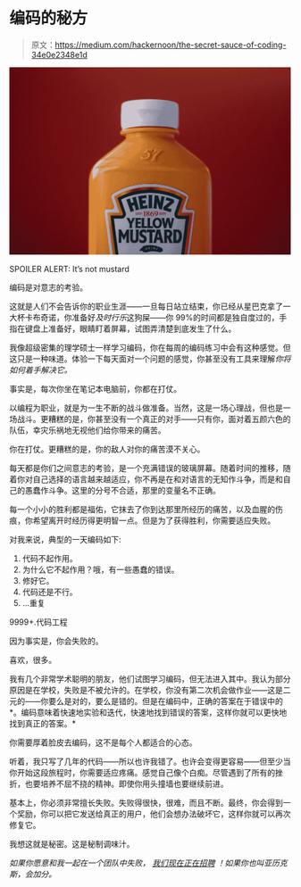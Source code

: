 # 编码的秘方

> 原文：<https://medium.com/hackernoon/the-secret-sauce-of-coding-34e0e2348e1d>

![](img/c7a9d3c65b61a1af4e1aad16e4b4353e.png)

SPOILER ALERT: It’s not mustard

编码是对意志的考验。

这就是人们不会告诉你的职业生涯——一旦每日站立结束，你已经从星巴克拿了一大杯卡布奇诺，你准备好*及时行乐*这狗屎——你 99%的时间都是独自度过的，手指在键盘上准备好，眼睛盯着屏幕，试图弄清楚到底发生了什么。

我像超级密集的理学硕士一样学习编码，你在每周的编码练习中会有这种感觉。但这只是一种味道。体验一下每天面对一个问题的感觉，你甚至没有工具来理解*你将如何着手解决它。*

事实是，每次你坐在笔记本电脑前，你都在打仗。

以编程为职业，就是为一生不断的战斗做准备。当然，这是一场心理战，但也是一场战斗。更糟糕的是，你甚至没有一个真正的对手——只有你，面对着五颜六色的队伍，幸灾乐祸地无视他们给你带来的痛苦。

你在打仗。更糟糕的是，你的敌人对你的痛苦漠不关心。

每天都是你们之间意志的考验，是一个充满错误的玻璃屏幕。随着时间的推移，随着你对自己选择的语言越来越适应，你不再是在和对语言的无知作斗争，而是和自己的愚蠢作斗争。这里的分号不合适，那里的变量名不正确。

每一个小小的胜利都是福佑，它抹去了你到达那里所经历的痛苦，以及血腥的伤痕，你希望离开时经历得更明智一点。但是为了获得胜利，你需要适应失败。

对我来说，典型的一天编码如下:

1.  代码不起作用。
2.  为什么它不起作用？哦，有一些愚蠢的错误。
3.  修好它。
4.  代码还是不行。
5.  …重复

9999+.代码工程

因为事实是，你会失败的。

喜欢，很多。

我有几个非常学术聪明的朋友，他们试图学习编码，但无法进入其中。我认为部分原因是在学校，失败是不被允许的。在学校，你没有第二次机会做作业——这是二元的——你要么是对的，要么是错的。但是在编码中，正确的答案在于错误中的*。编码意味着快速地实验和迭代，快速地找到错误的答案，这样你就可以更快地找到真正的答案。*

你需要厚着脸皮去编码，这不是每个人都适合的心态。

听着，我只写了几年的代码——所以也许我错了。也许会变得更容易——但至少当你开始这段旅程时，你需要适应疼痛。感觉自己像个白痴。尽管遇到了所有的挫折，也要培养不屈不挠的精神。即使你用头撞墙也要继续前进。

基本上，你必须非常擅长失败。失败得很快，很难，而且不断。最终，你会得到一个奖励，你可以把它发送给真正的用户，他们会想办法破坏它，这样你就可以再次修复它。

我想这就是秘密。这是秘制调味汁。

*如果你愿意和我一起在一个团队中失败，* [*我们现在正在招聘*](https://www.huckletree.com/careers/4131) *！如果你也叫亚历克斯，会加分。*